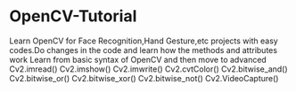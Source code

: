 # OpenCV-Tutorial
Learn OpenCV for Face Recognition,Hand Gesture,etc projects with easy codes.Do changes in the code and learn how the methods and attributes work
Learn from basic syntax of OpenCV and then move to advanced
Cv2.imread()
Cv2.imshow()
Cv2.imwrite()
Cv2.cvtColor()
Cv2.bitwise_and()
Cv2.bitwise_or()
Cv2.bitwise_xor()
Cv2.bitwise_not()
Cv2.VideoCapture()
